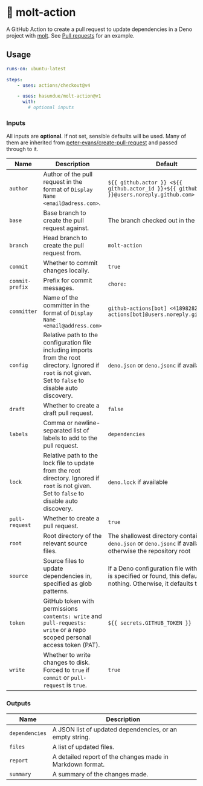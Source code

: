 # 🦕 molt-action

A GitHub Action to create a pull request to update dependencies in a Deno
project with [molt](https://github.com/hasundue/molt). See
[Pull requests](https://github.com/hasundue/molt-action/pulls) for an example.

## Usage

```yaml
runs-on: ubuntu-latest

steps:
    - uses: actions/checkout@v4

    - uses: hasundue/molt-action@v1
      with:
        # optional inputs
```

### Inputs

All inputs are **optional**. If not set, sensible defaults will be used. Many of
them are inherited from
[peter-evans/create-pull-request](https://github.com/peter-evans/create-pull-request)
and passed through to it.

| Name            | Description                                                                                                                                                  | Default                                                                                                                         |
| --------------- | ------------------------------------------------------------------------------------------------------------------------------------------------------------ | ------------------------------------------------------------------------------------------------------------------------------- |
| `author`        | Author of the pull request in the format of `Display Name <email@adress.com>`.                                                                               | `${{ github.actor }} <${{ github.actor_id }}+${{ github.actor }}@users.noreply.github.com>`                                     |
| `base`          | Base branch to create the pull request against.                                                                                                              | The branch checked out in the workflow                                                                                          |
| `branch`        | Head branch to create the pull request from.                                                                                                                 | `molt-action`                                                                                                                   |
| `commit`        | Whether to commit changes locally.                                                                                                                           | `true`                                                                                                                          |
| `commit-prefix` | Prefix for commit messages.                                                                                                                                  | `chore:`                                                                                                                        |
| `committer`     | Name of the committer in the format of `Display Name <email@address.com>`                                                                                    | `github-actions[bot] <41898282+github-actions[bot]@users.noreply.github.com>`                                                   |
| `config`        | Relative path to the configuration file including imports from the root directory. Ignored if `root` is not given. Set to `false` to disable auto discovery. | `deno.json` or `deno.jsonc` if available                                                                                        |
| `draft`         | Whether to create a draft pull request.                                                                                                                      | `false`                                                                                                                         |
| `labels`        | Comma or newline-separated list of labels to add to the pull request.                                                                                        | `dependencies`                                                                                                                  |
| `lock`          | Relative path to the lock file to update from the root directory. Ignored if `root` is not given. Set to `false` to disable auto discovery.                  | `deno.lock` if available                                                                                                        |
| `pull-request`  | Whether to create a pull request.                                                                                                                            | `true`                                                                                                                          |
| `root`          | Root directory of the relevant source files.                                                                                                                 | The shallowest directory containing `deno.json` or `deno.jsonc` if available, otherwise the repository root                     |
| `source`        | Source files to update dependencies in, specified as glob patterns.                                                                                          | If a Deno configuration file with imports is specified or found, this defaults to nothing. Otherwise, it defaults to `**/*.ts`. |
| `token`         | GitHub token with permissions `contents: write` and `pull-requests: write` or a repo scoped personal access token (PAT).                                     | `${{ secrets.GITHUB_TOKEN }}`                                                                                                   |
| `write`         | Whether to write changes to disk. Forced to `true` if `commit` or `pull-request` is `true`.                                                                  | `true`                                                                                                                          |

### Outputs

| Name           | Description                                               |
| -------------- | --------------------------------------------------------- |
| `dependencies` | A JSON list of updated dependencies, or an empty string.  |
| `files`        | A list of updated files.                                  |
| `report`       | A detailed report of the changes made in Markdown format. |
| `summary`      | A summary of the changes made.                            |
